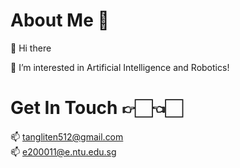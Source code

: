# About Me 👑
👋 Hi there
<a href="https://www.instagram.com/liten_512/"><img src="https://github.com/TangLitEn/TangLitEn/assets/65808174/f57f9abf-ab3f-4fe4-9110-b100685ef964"  width="12" height="12"></a>
<a href="https://www.linkedin.com/in/lit-en-tang-3552b9201/"><img src="https://github.com/TangLitEn/TangLitEn/assets/65808174/ce9cad82-c66f-43c2-b6b7-8e6b6aae555a"  width="12" height="12"></a>
<a href="https://maps.app.goo.gl/VkQn5fZf8p1VncUV7"><img src="https://github.com/TangLitEn/TangLitEn/assets/65808174/07e54ef5-e97f-430e-8175-2f3e1f02688c"  width="12" height="12"></a> 
<a href="https://www.strava.com/athletes/92391526"><img src="https://github.com/TangLitEn/TangLitEn/assets/65808174/81e23471-beff-4a9a-8773-e226a6470c24"  width="12" height="12"></a> 


👀 I’m interested in Artificial Intelligence and Robotics!

# Get In Touch 👉🏻👈🏻
📫 tangliten512@gmail.com
\
📫 e200011@e.ntu.edu.sg

<!---
TangLitEn/TangLitEn is a ✨ special ✨ repository because its `README.md` (this file) appears on your GitHub profile.
You can click the Preview link to take a look at your changes.
--->
